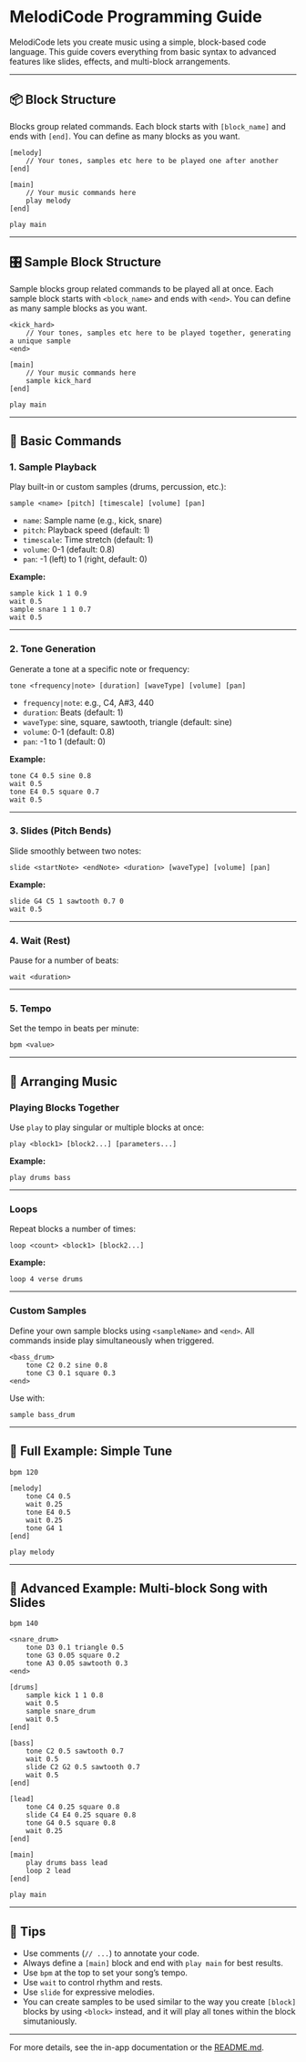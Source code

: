 # MelodiCode Programming Guide

MelodiCode lets you create music using a simple, block-based code language. This guide covers everything from basic syntax to advanced features like slides, effects, and multi-block arrangements.

---

## 📦 Block Structure

Blocks group related commands. Each block starts with `[block_name]` and ends with `[end]`. You can define as many blocks as you want.

```melodicode
[melody]
    // Your tones, samples etc here to be played one after another
[end]

[main]
    // Your music commands here
    play melody
[end]

play main
```

---

## 🎛️ Sample Block Structure

Sample blocks group related commands to be played all at once. Each sample block starts with `<block_name>` and ends with `<end>`. You can define as many sample blocks as you want.

```melodicode
<kick_hard>
    // Your tones, samples etc here to be played together, generating a unique sample
<end>

[main]
    // Your music commands here
    sample kick_hard
[end]

play main
```

---

## 🎵 Basic Commands

### 1. **Sample Playback**

Play built-in or custom samples (drums, percussion, etc.):

```melodicode
sample <name> [pitch] [timescale] [volume] [pan]
```

- `name`: Sample name (e.g., kick, snare)
- `pitch`: Playback speed (default: 1)
- `timescale`: Time stretch (default: 1)
- `volume`: 0-1 (default: 0.8)
- `pan`: -1 (left) to 1 (right, default: 0)

**Example:**
```melodicode
sample kick 1 1 0.9
wait 0.5
sample snare 1 1 0.7
wait 0.5
```

---

### 2. **Tone Generation**

Generate a tone at a specific note or frequency:

```melodicode
tone <frequency|note> [duration] [waveType] [volume] [pan]
```

- `frequency|note`: e.g., C4, A#3, 440
- `duration`: Beats (default: 1)
- `waveType`: sine, square, sawtooth, triangle (default: sine)
- `volume`: 0-1 (default: 0.8)
- `pan`: -1 to 1 (default: 0)

**Example:**
```melodicode
tone C4 0.5 sine 0.8
wait 0.5
tone E4 0.5 square 0.7
wait 0.5
```

---

### 3. **Slides (Pitch Bends)**

Slide smoothly between two notes:

```melodicode
slide <startNote> <endNote> <duration> [waveType] [volume] [pan]
```

**Example:**
```melodicode
slide G4 C5 1 sawtooth 0.7 0
wait 0.5
```

---

### 4. **Wait (Rest)**

Pause for a number of beats:

```melodicode
wait <duration>
```

---

### 5. **Tempo**

Set the tempo in beats per minute:

```melodicode
bpm <value>
```

---

## 🧩 Arranging Music

### **Playing Blocks Together**

Use `play` to play singular or multiple blocks at once:

```melodicode
play <block1> [block2...] [parameters...]
```

**Example:**
```melodicode
play drums bass
```

---

### **Loops**

Repeat blocks a number of times:

```melodicode
loop <count> <block1> [block2...]
```

**Example:**
```melodicode
loop 4 verse drums
```

---

### **Custom Samples**

Define your own sample blocks using `<sampleName>` and `<end>`. All commands inside play simultaneously when triggered.

```melodicode
<bass_drum>
    tone C2 0.2 sine 0.8
    tone C3 0.1 square 0.3
<end>
```

Use with:
```melodicode
sample bass_drum
```

---

## 🏁 Full Example: Simple Tune

```melodicode
bpm 120

[melody]
    tone C4 0.5
    wait 0.25
    tone E4 0.5
    wait 0.25
    tone G4 1
[end]

play melody
```

---

## 🚀 Advanced Example: Multi-block Song with Slides

```melodicode
bpm 140

<snare_drum>
    tone D3 0.1 triangle 0.5
    tone G3 0.05 square 0.2
    tone A3 0.05 sawtooth 0.3
<end>

[drums]
    sample kick 1 1 0.8
    wait 0.5
    sample snare_drum
    wait 0.5
[end]

[bass]
    tone C2 0.5 sawtooth 0.7
    wait 0.5
    slide C2 G2 0.5 sawtooth 0.7
    wait 0.5
[end]

[lead]
    tone C4 0.25 square 0.8
    slide C4 E4 0.25 square 0.8
    tone G4 0.5 square 0.8
    wait 0.25
[end]

[main]
    play drums bass lead
    loop 2 lead
[end]

play main
```

---

## 📝 Tips

- Use comments (`// ...`) to annotate your code.
- Always define a `[main]` block and end with `play main` for best results.
- Use `bpm` at the top to set your song’s tempo.
- Use `wait` to control rhythm and rests.
- Use `slide` for expressive melodies.
- You can create samples to be used similar to the way you create `[block]` blocks by using `<block>` instead, and it will play all tones within the block simutaniously.

---

For more details, see the in-app documentation or the [README.md](README.md).